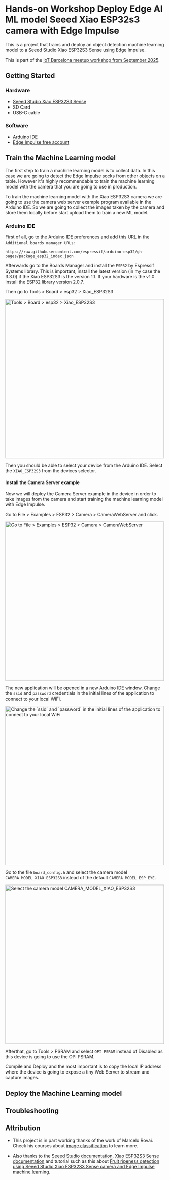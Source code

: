 # Hands-on Workshop Deploy Edge AI ML model Seeed Xiao ESP32s3 camera with Edge Impulse

This is a project that trains and deploy an object detection machine learning model to a Seeed Studio Xiao ESP32S3 Sense using Edge Impulse. 

This is part of the [IoT Barcelona meetup workshop from September 2025](https://www.meetup.com/iotbarcelona/events/310847002/).


## Getting Started

### Hardware

* [Seeed Studio Xiao ESP32S3 Sense](https://www.seeedstudio.com/XIAO-ESP32S3-Sense-p-5639.html)
* SD Card
* USB-C cable

### Software

* [Arduino IDE](https://www.arduino.cc/en/software/)
* [Edge Impulse free account](https://studio.edgeimpulse.com/signup?utm_medium=live_event&utm_source=conference&utm_campaign=21157154-new-user-acquisition_fall2025&utm_content=iotmeetup-github-tutorial)

## Train the Machine Learning model

The first step to train a machine learning model is to collect data. In this case we are going to detect the Edge Impulse socks from other objects on a table. However it's highly recommendable to train the machine learning model with the camera that you are going to use in production. 

To train the machine learning model with the Xiao ESP32S3 camera we are going to use the camera web server example program available in the Arduino IDE. So we are going to collect the images taken by the camera and store them locally before start upload them to train a new ML model.

### Arduino IDE

First of all, go to the Arduino IDE preferences and add this URL in the `Additional boards manager URLs`: 

```
https://raw.githubusercontent.com/espressif/arduino-esp32/gh-pages/package_esp32_index.json
```

Afterwards go to the Boards Manager and install the `ESP32` by Espressif Systems library. This is important, install the latest version (in my case the 3.3.0) if the Xiao ESP32S3 is the version 1.1. If your hardware is the v1.0 install the ESP32 library version 2.0.7.

Then go to Tools > Board > esp32 > Xiao_ESP32S3

<img width="500" alt="Tools > Board > esp32 > Xiao_ESP32S3" src="https://github.com/user-attachments/assets/5a6004f5-98a8-42b7-a41a-ac5d81e7a2d4" />

Then you should be able to select your device from the Arduino IDE. Select the `XIAO_ESP32S3` from the devices selector.

#### Install the Camera Server example

Now we will deploy the Camera Server example in the device in order to take images from the camera and start training the machine learning model with Edge Impulse.

Go to File > Examples > ESP32 > Camera > CameraWebServer and click.

<img width="500" alt="Go to File > Examples > ESP32 > Camera > CameraWebServer" src="https://github.com/user-attachments/assets/a9c254c3-e1f9-41db-a863-11e41d5d53e1" />

The new application will be opened in a new Arduino IDE window. Change the `ssid` and `password` credentials in the initial lines of the application to connect to your local WiFi.

<img width="500" alt="Change the `ssid` and `password` in the initial lines of the application to connect to your local WiFi" src="https://github.com/user-attachments/assets/cf3c965e-44b8-4e41-9846-a044f2d1b7b9" />

Go to the file `board_config.h` and select the camera model `CAMERA_MODEL_XIAO_ESP32S3` instead of the default `CAMERA_MODEL_ESP_EYE`.

<img width="500" alt="Select the camera model CAMERA_MODEL_XIAO_ESP32S3" src="https://github.com/user-attachments/assets/32226719-b1da-4328-a104-da92653cf840" />

Afterthat, go to Tools > PSRAM and select `OPI PSRAM` instead of Disabled as this device is going to use the OPI PSRAM.

Compile and Deploy and the most important is to copy the local IP address where the device is going to expose a tiny Web Server to stream and capture images.


## Deploy the Machine Learning model


## Troubleshooting


## Attribution

* This project is in part working thanks of the work of Marcelo Rovai. Check his courses about [image classification](https://harvard-edge.github.io/cs249r_book/contents/labs/seeed/xiao_esp32s3/image_classification/image_classification.html) to learn more.

* Also thanks to the [Seeed Studio documentation](https://wiki.seeedstudio.com/xiao_esp32s3_keyword_spotting/#getting-started), [Xiao ESP32S3 Sense documentation](https://docs.edgeimpulse.com/hardware/boards/seeed-xiao-esp32s3-sense) and tutorial such as this about [Fruit ripeness detection using Seeed Studio Xiao ESP32S3 Sense camera and Edge Impulse machine learning](https://markelthinkslearnscreates.wordpress.com/2025/02/14/fruit-ripeness-detection-using-seed-studio-xiao-esp32s3-sense-camera-and-edge-impulse-machine-learning/).

